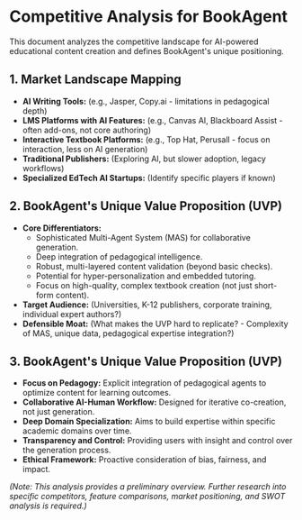 # Competitive Analysis for BookAgent

This document analyzes the competitive landscape for AI-powered educational content creation and defines BookAgent's unique positioning.

## 1. Market Landscape Mapping

*   **AI Writing Tools:** (e.g., Jasper, Copy.ai - limitations in pedagogical depth)
*   **LMS Platforms with AI Features:** (e.g., Canvas AI, Blackboard Assist - often add-ons, not core authoring)
*   **Interactive Textbook Platforms:** (e.g., Top Hat, Perusall - focus on interaction, less on AI generation)
*   **Traditional Publishers:** (Exploring AI, but slower adoption, legacy workflows)
*   **Specialized EdTech AI Startups:** (Identify specific players if known)

## 2. BookAgent's Unique Value Proposition (UVP)

*   **Core Differentiators:** 
    *   Sophisticated Multi-Agent System (MAS) for collaborative generation.
    *   Deep integration of pedagogical intelligence.
    *   Robust, multi-layered content validation (beyond basic checks).
    *   Potential for hyper-personalization and embedded tutoring.
    *   Focus on high-quality, complex textbook creation (not just short-form content).
*   **Target Audience:** (Universities, K-12 publishers, corporate training, individual expert authors?)
*   **Defensible Moat:** (What makes the UVP hard to replicate? - Complexity of MAS, unique data, pedagogical expertise integration?)

## 3. BookAgent's Unique Value Proposition (UVP)

*   **Focus on Pedagogy:** Explicit integration of pedagogical agents to optimize content for learning outcomes.
*   **Collaborative AI-Human Workflow:** Designed for iterative co-creation, not just generation.
*   **Deep Domain Specialization:** Aims to build expertise within specific academic domains over time.
*   **Transparency and Control:** Providing users with insight and control over the generation process.
*   **Ethical Framework:** Proactive consideration of bias, fairness, and impact.

*(Note: This analysis provides a preliminary overview. Further research into specific competitors, feature comparisons, market positioning, and SWOT analysis is required.)*
